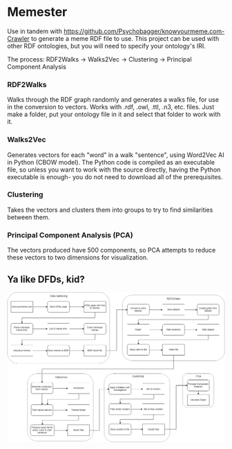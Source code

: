 # Memester
Use in tandem with https://github.com/Psychobagger/knowyourmeme.com-Crawler to generate a meme RDF file to use.
This project can be used with other RDF ontologies, but you will need to specify your ontology's IRI.

The process:
RDF2Walks -> Walks2Vec -> Clustering -> Principal Component Analysis

### RDF2Walks
Walks through the RDF graph randomly and generates a walks file, for use in the conversion to vectors. Works with .rdf, .owl, .ttl, .n3, etc. files. Just make a folder, put your ontology file in it and select that folder to work with it.

### Walks2Vec
Generates vectors for each "word" in a walk "sentence", using Word2Vec AI in Python (CBOW model). The Python code is compiled as an executable file, so unless you want to work with the source directly, having the Python executable is enough- you do not need to download all of the prerequisites.

### Clustering
Takes the vectors and clusters them into groups to try to find similarities between them.

### Principal Component Analysis (PCA)
The vectors produced have 500 components, so PCA attempts to reduce these vectors to two dimensions for visualization.

## Ya like DFDs, kid?
![alt text](https://github.com/Sanavesa/Memester/blob/master/resources/level2_DFD_2.png)
